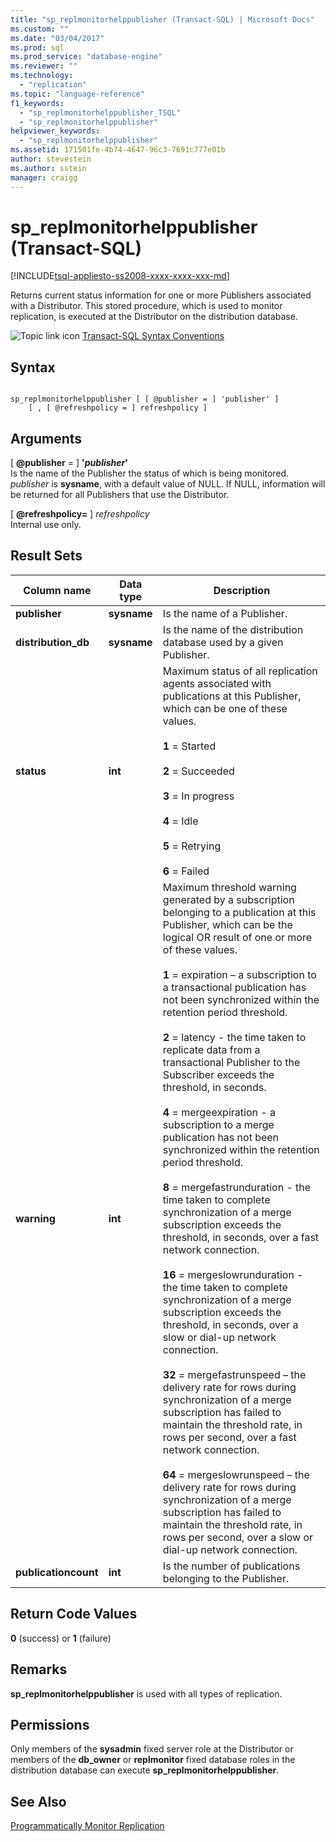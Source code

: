 ```yaml
---
title: "sp_replmonitorhelppublisher (Transact-SQL) | Microsoft Docs"
ms.custom: ""
ms.date: "03/04/2017"
ms.prod: sql
ms.prod_service: "database-engine"
ms.reviewer: ""
ms.technology: 
  - "replication"
ms.topic: "language-reference"
f1_keywords: 
  - "sp_replmonitorhelppublisher_TSQL"
  - "sp_replmonitorhelppublisher"
helpviewer_keywords: 
  - "sp_replmonitorhelppublisher"
ms.assetid: 171501fe-4b74-4647-96c3-7691c777e01b
author: stevestein
ms.author: sstein
manager: craigg
---
```

# sp_replmonitorhelppublisher (Transact-SQL)
[!INCLUDE[tsql-appliesto-ss2008-xxxx-xxxx-xxx-md](../../includes/tsql-appliesto-ss2008-xxxx-xxxx-xxx-md.md)]

  Returns current status information for one or more Publishers associated with a Distributor. This stored procedure, which is used to monitor replication, is executed at the Distributor on the distribution database.  
  
 ![Topic link icon](../../database-engine/configure-windows/media/topic-link.gif "Topic link icon") [Transact-SQL Syntax Conventions](../../t-sql/language-elements/transact-sql-syntax-conventions-transact-sql.md)  
  
## Syntax  
  
```  
  
sp_replmonitorhelppublisher [ [ @publisher = ] 'publisher' ]  
    [ , [ @refreshpolicy = ] refreshpolicy ]  
```  
  
## Arguments  
 [ **@publisher** = ] **'***publisher***'**  
 Is the name of the Publisher the status of which is being monitored. *publisher* is **sysname**, with a default value of NULL. If NULL, information will be returned for all Publishers that use the Distributor.  
  
 [ **@refreshpolicy=** ] *refreshpolicy*  
 Internal use only.  
  
## Result Sets  
  
|Column name|Data type|Description|  
|-----------------|---------------|-----------------|  
|**publisher**|**sysname**|Is the name of a Publisher.|  
|**distribution_db**|**sysname**|Is the name of the distribution database used by a given Publisher.|  
|**status**|**int**|Maximum status of all replication agents associated with publications at this Publisher, which can be one of these values.<br /><br /> **1** = Started<br /><br /> **2** = Succeeded<br /><br /> **3** = In progress<br /><br /> **4** = Idle<br /><br /> **5** = Retrying<br /><br /> **6** = Failed|  
|**warning**|**int**|Maximum threshold warning generated by a subscription belonging to a publication at this Publisher, which can be the logical OR result of one or more of these values.<br /><br /> **1** = expiration – a subscription to a transactional publication has not been synchronized within the retention period threshold.<br /><br /> **2** = latency - the time taken to replicate data from a transactional Publisher to the Subscriber exceeds the threshold, in seconds.<br /><br /> **4** = mergeexpiration - a subscription to a merge publication has not been synchronized within the retention period threshold.<br /><br /> **8** = mergefastrunduration - the time taken to complete synchronization of a merge subscription exceeds the threshold, in seconds, over a fast network connection.<br /><br /> **16** = mergeslowrunduration - the time taken to complete synchronization of a merge subscription exceeds the threshold, in seconds, over a slow or dial-up network connection.<br /><br /> **32** = mergefastrunspeed – the delivery rate for rows during synchronization of a merge subscription has failed to maintain the threshold rate, in rows per second, over a fast network connection.<br /><br /> **64** = mergeslowrunspeed – the delivery rate for rows during synchronization of a merge subscription has failed to maintain the threshold rate, in rows per second, over a slow or dial-up network connection.|  
|**publicationcount**|**int**|Is the number of publications belonging to the Publisher.|  
  
## Return Code Values  
 **0** (success) or **1** (failure)  
  
## Remarks  
 **sp_replmonitorhelppublisher** is used with all types of replication.  
  
## Permissions  
 Only members of the **sysadmin** fixed server role at the Distributor or members of the **db_owner** or **replmonitor** fixed database roles in the distribution database can execute **sp_replmonitorhelppublisher**.  
  
## See Also  
 [Programmatically Monitor Replication](../../relational-databases/replication/monitor/programmatically-monitor-replication.md)  
  
  
